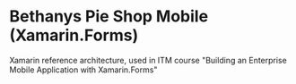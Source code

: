 # Bethanys Pie Shop Mobile (Xamarin.Forms)
Xamarin reference architecture, used in ITM course "Building an Enterprise Mobile Application with Xamarin.Forms"
